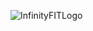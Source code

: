 
![InfinityFITLogo](https://github.com/ShudhanshuShekhar123/chic-smell-305/assets/112471219/5f048cd1-c255-45dd-87ba-ab75dad2e501)
